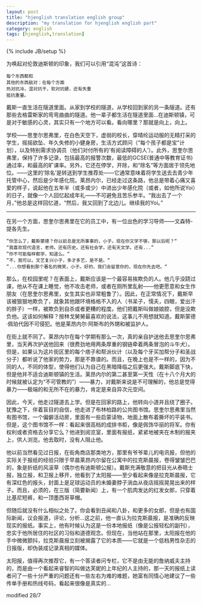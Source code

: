 ```yaml
---
layout: post
title: "hjenglish translation english group"
description: "my translation for hjenglish english part"
category: english
tags: [hjenglish,translation]
---
```

{% include JB/setup %}

为唤起对伦敦迪斯顿的印象，我们可以引用“混沌”这首诗： 

    每个东西都和
    其他的东西敌对：在每个方面
    热对抗冷，湿对抗干，软对抗硬，还有失重
    抵抗重量。

戴斯一直生活在隧道里面。从家到学校的隧道，从学校回到家的另一条隧道。还有那些去格雷斯家的弯弯曲曲的隧道。他一辈子都生活在隧道里面...在迪斯顿镇，可是对于敏感的心灵，其实只有一个地方可以看。看向哪里？那就是向上，向上。

学校——思奎尔思弗里，在白色天空下，虚弱的校长，穿晴纶运动服的无精打采的学生，摇摇欲坠、年久失修的小健身房，生活方式顾问（“每个孩子都是宝"计划），以及特别需求协调员（他们对付所有的‘有阅读障碍的人’）。此外，思奎尔思弗里，保持了许多记录，包括最高的报警次数，最低的GCSE(普通中等教育证书)通过率，和最高的旷课率。另外，它还在停学，开除，和“除名”等方面居于领先地位。——这里的‘除名’是转送到学生推荐处——它通常意味着将学生送去去青少年托管中心，然后是少年感化院。莱昂内尔，已经走过这条路，他总是带着心痛又喜爱的样子，说起他在五年半（或多或少）中进出少年感化院（或者，如他所说Yoi）的日子，就像一个人回忆起成年礼——不可避免且苦乐参半。“我出去了一个月，”他总是这样回忆道，“然后，我又回到了北边儿。继续我的Yoi。”

***

在另一个方面，思奎尔思弗里在它的员工中，有一位出色的学习导师——文森特-提各先生。

    ”你怎么了，戴斯蒙德？你以前总是无所事事的，小子。现在你又学不够，那以后呢？“ 
    “我喜欢现代语言，老师。还有历史。还有社会学，还有天文学。还有...”
    ”你不可能每样都学，知道么。“ 
    ”不，我可以，文艺复兴小子，多才多艺，是不是。“ 
    ”...你想看到那个著名的微笑，小子。好的，我们会留意你的，现在你先去吧。“ 

那么，在校园里呢？在表面上，戴斯应该是一个最容易挨欺负的人。他几乎没跷过课，他从不在课上睡觉，他不攻击老师，或者在厕所里乱射——他更愿意和女生作朋友（在思奎尔思弗里，女生其实也非常粗鲁了）。因此，在正常情况下，戴斯早该被狠狠地欺负了，就象其他跟环境格格不入的人（书呆子，懦夫，四眼，爱出汗的胖子）一样，被欺负到自杀或者更糟的程度。他们把戴斯叫做娘娘腔，但是没欺负他。这该如何解释？按林戈舅舅最喜欢的说法，这事儿不用想就知道。戴斯蒙德·佩珀代因不可侵犯。他是莱昂内尔·阿斯布的外甥和被监护人。

在街上就不同了。莱昂内尔在每个学期有那么一次，真的亲自护送他去思奎尔思弗里，当天再次护送他回来（很费劲地用两条厚重的钢链牵着两条冒泡的斗牛犬）。但是，如果认为这片街区里的每个痞子和帮派伙计（以及每个牙买加帮分子和圣战分子）都听说了他家的势力，那是不靠谱的。而且，在晚上也是不一样的，因为不同的人，不同的体型，使得他们认为自己在黑暗降临之后更强大。戴斯脚底下快，但是他并不适合迪斯顿镇的生活。莱昂内尔的第二甚至第一天性（在十八个月大的时候就被认定为“不可管教的”）——暴力，对戴斯来说是不可理解的，他总是觉得暴力——极端的和无所不在的暴力，肯定是来自异次元空间。

因此，今天，他走过隧道去上学。但是在回家的路上，他转向小道并且绕了圈子。犹豫之下，伴着盲目的自信，他走进了布林柏路的公共图书馆。思奎尔思弗里当然有图书馆，一个偏僻活动房，里面有一些启蒙读物，地面上散布着撕坏的平装书。但是，这个图书馆不一样：看起来很高档的成排书柜，像是佩饰华丽的将军。你有权利或者资格去分享它么？他进到阅览室，里面有报纸，紧紧地被夹在木制的报夹上，供人浏览。他去取时，没有人阻止他。

他以前当然看见过日报，在街角商店那类地方，那里有爷爷辈儿的电讯报，但他的实际关于报纸的经验只限于早晨莱昂内尔留在公寓中的拉克斯晨报，卷得皱皱巴巴的，象是折纸的风滚草（偶尔也有迪斯顿公报）。戴斯充满敬意的把目光从泰晤士报，独立报，和卫报上移开，他看到了太阳报——至少看起来像是拉克斯晨报，它有深红色的报头，封面上是足球运动员的未婚妻脖子淌血从夜店摇摇晃晃出来的样子。而且，必须的，在三版（简要新闻）上，有一个肌肉发达的红发女郎，只穿着比基尼短裤，和一顶墨西哥草帽。

但随后就没有什么相似之处了。你会看到丑闻和八卦，和更多的女郎，但是也有国际新闻，议会报道，评论，分析...这之前，他一直认为拉克斯晨报，是准确的反映现实的报纸。事实上，他有时候认为这是一份本地报纸（像是公报轻松的副刊），忠实于他所居住的社区的习俗和道德观念。但现在，当他站在那里，太阳报在他的手中微微颤抖，拉克斯晨报立刻被揭露了它的本质——它就是一个低档男性杂志的日报版，却伪装成记录真相的媒体。

太阳报，值得再次推荐它，有一个答读者问专栏，它不是由无能的詹纳威夫主持的，而是由一个看起来睿智的叫做达芙妮的上年纪的人主持的，那一天的报纸上读者问了一些十分严重的问题还有一些左右为难的难题，她富有同情心地建议了一些传单手册和热线号码，看起来很像是真实的...

modified 28/7
